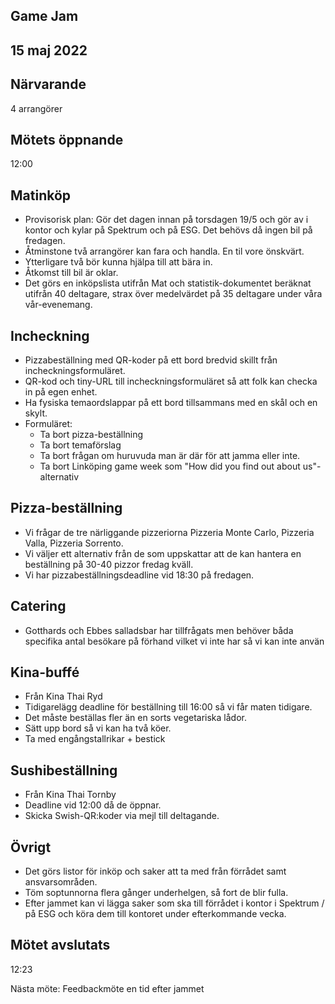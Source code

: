 ## Game Jam
## 15 maj 2022

## Närvarande

4 arrangörer

## Mötets öppnande

12:00

## Matinköp

- Provisorisk plan: Gör det dagen innan på torsdagen 19/5 och gör av i kontor och kylar på Spektrum och på ESG. Det behövs då ingen bil på fredagen.
- Åtminstone två arrangörer kan fara och handla. En til vore önskvärt.
- Ytterligare två bör kunna hjälpa till att bära in.
- Åtkomst till bil är oklar.
- Det görs en inköpslista utifrån Mat och statistik-dokumentet beräknat utifrån 40 deltagare, strax över medelvärdet på 35 deltagare under våra vår-evenemang.

## Incheckning

- Pizzabeställning med QR-koder på ett bord bredvid skillt från incheckningsformuläret.
- QR-kod och tiny-URL till incheckningsformuläret så att folk kan checka in på egen enhet.
- Ha fysiska temaordslappar på ett bord tillsammans med en skål och en skylt.
- Formuläret:
  - Ta bort pizza-beställning
  - Ta bort temaförslag
  - Ta bort frågan om huruvuda man är där för att jamma eller inte.
  - Ta bort Linköping game week som "How did you find out about us"-alternativ

## Pizza-beställning

- Vi frågar de tre närliggande pizzeriorna Pizzeria Monte Carlo, Pizzeria Valla, Pizzeria Sorrento.
- Vi väljer ett alternativ från de som uppskattar att de kan hantera en beställning på 30-40 pizzor fredag kväll.
- Vi har pizzabeställningsdeadline vid 18:30 på fredagen.

## Catering

- Gotthards och Ebbes salladsbar har tillfrågats men behöver båda specifika antal besökare på förhand vilket vi inte har så vi kan inte använ

## Kina-buffé

- Från Kina Thai Ryd
- Tidigarelägg deadline för beställning till 16:00 så vi får maten tidigare.
- Det måste beställas fler än en sorts vegetariska lådor.
- Sätt upp bord så vi kan ha två köer.
- Ta med engångstallrikar + bestick

## Sushibeställning

- Från Kina Thai Tornby
- Deadline vid 12:00 då de öppnar.
- Skicka Swish-QR:koder via mejl till deltagande.

## Övrigt

- Det görs listor för inköp och saker att ta med från förrådet samt ansvarsområden.
- Töm soptunnorna flera gånger underhelgen, så fort de blir fulla.
- Efter jammet kan vi lägga saker som ska till förrådet i kontor i Spektrum / på ESG och köra dem till kontoret under efterkommande vecka.

## Mötet avslutats

12:23

Nästa möte: Feedbackmöte en tid efter jammet
